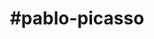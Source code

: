 ---
title: "#pablo-picasso"
hashtag: "pablo-picasso"
tags:
  - Spanish
  - Artist
  - Human Being
---
